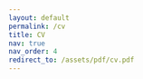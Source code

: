 ```yaml
---
layout: default
permalink: /cv
title: CV
nav: true
nav_order: 4
redirect_to: /assets/pdf/cv.pdf
---
```

